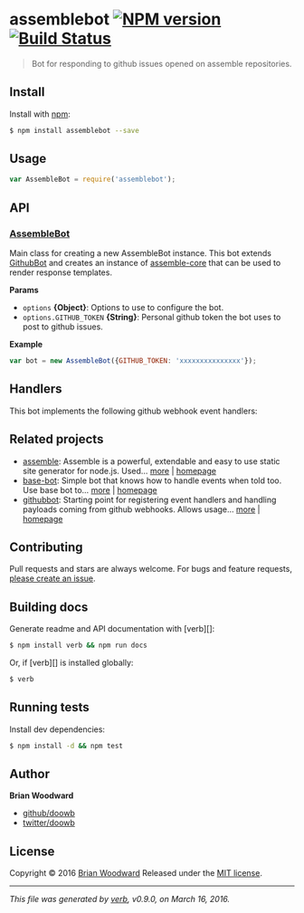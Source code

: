 # assemblebot [![NPM version](https://img.shields.io/npm/v/assemblebot.svg)](https://www.npmjs.com/package/assemblebot) [![Build Status](https://img.shields.io/travis/assemble/assemblebot.svg)](https://travis-ci.org/assemble/assemblebot)

> Bot for responding to github issues opened on assemble repositories.

## Install

Install with [npm](https://www.npmjs.com/):

```sh
$ npm install assemblebot --save
```

## Usage

```js
var AssembleBot = require('assemblebot');
```

## API

### [AssembleBot](index.js#L27)

Main class for creating a new AssembleBot instance. This bot extends [GithubBot](https://github.com/doowb/githubbot) and creates an instance of [assemble-core](https://github.com/assemble/assemble-core) that can be used to render response templates.

**Params**

* `options` **{Object}**: Options to use to configure the bot.
* `options.GITHUB_TOKEN` **{String}**: Personal github token the bot uses to post to github issues.

**Example**

```js
var bot = new AssembleBot({GITHUB_TOKEN: 'xxxxxxxxxxxxxxx'});
```

## Handlers

This bot implements the following github webhook event handlers:

## Related projects

* [assemble](https://www.npmjs.com/package/assemble): Assemble is a powerful, extendable and easy to use static site generator for node.js. Used… [more](https://www.npmjs.com/package/assemble) | [homepage](https://github.com/assemble/assemble)
* [base-bot](https://www.npmjs.com/package/base-bot): Simple bot that knows how to handle events when told too. Use base bot to… [more](https://www.npmjs.com/package/base-bot) | [homepage](https://github.com/doowb/base-bot)
* [githubbot](https://www.npmjs.com/package/githubbot): Starting point for registering event handlers and handling payloads coming from github webhooks. Allows usage… [more](https://www.npmjs.com/package/githubbot) | [homepage](https://github.com/doowb/githubbot)

## Contributing

Pull requests and stars are always welcome. For bugs and feature requests, [please create an issue](https://github.com/doowb/assemblebot/issues/new).

## Building docs

Generate readme and API documentation with [verb][]:

```sh
$ npm install verb && npm run docs
```

Or, if [verb][] is installed globally:

```sh
$ verb
```

## Running tests

Install dev dependencies:

```sh
$ npm install -d && npm test
```

## Author

**Brian Woodward**

* [github/doowb](https://github.com/doowb)
* [twitter/doowb](http://twitter.com/doowb)

## License

Copyright © 2016 [Brian Woodward](https://github.com/doowb)
Released under the [MIT license](https://github.com/assemble/assemblebot/blob/master/LICENSE).

***

_This file was generated by [verb](https://github.com/verbose/verb), v0.9.0, on March 16, 2016._